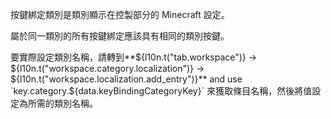 按鍵綁定類別是類別顯示在控製部分的 Minecraft 設定。

屬於同一類別的所有按鍵綁定應該具有相同的類別按鍵。

要實際設定類別名稱，請轉到**${l10n.t("tab.workspace")} -> ${l10n.t("workspace.category.localization")} -> ${l10n.t("workspace.localization.add_entry")}** and use `key.category.${data.keyBindingCategoryKey}` 來獲取條目名稱，然後將值設定為所需的類別名稱。